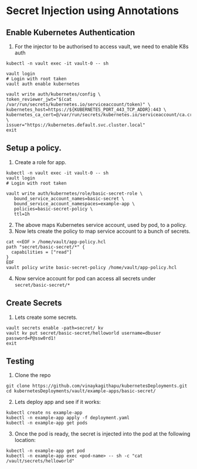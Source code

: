 # Secret Injection using Annotations

## Enable Kubernetes Authentication
1. For the injector to be authorised to access vault, we need to enable K8s auth
```shell
kubectl -n vault exec -it vault-0 -- sh 

vault login
# Login with root taken
vault auth enable kubernetes

vault write auth/kubernetes/config \
token_reviewer_jwt="$(cat /var/run/secrets/kubernetes.io/serviceaccount/token)" \
kubernetes_host=https://${KUBERNETES_PORT_443_TCP_ADDR}:443 \
kubernetes_ca_cert=@/var/run/secrets/kubernetes.io/serviceaccount/ca.crt \
issuer="https://kubernetes.default.svc.cluster.local"
exit
```
## Setup a policy.
1. Create a role for app.
```shell
kubectl -n vault exec -it vault-0 -- sh 
vault login
# Login with root taken

vault write auth/kubernetes/role/basic-secret-role \
   bound_service_account_names=basic-secret \
   bound_service_account_namespaces=example-app \
   policies=basic-secret-policy \
   ttl=1h
```
2. The above maps Kubernetes service account, used by pod, to a policy.
3. Now lets create the policy to map service account to a bunch of secrets.
```shell
cat <<EOF > /home/vault/app-policy.hcl
path "secret/basic-secret/*" {
  capabilities = ["read"]
}
EOF
vault policy write basic-secret-policy /home/vault/app-policy.hcl
```
4. Now service account for pod can access all secrets under `secret/basic-secret/*`

## Create Secrets
1. Lets create some secrets.
```shell
vault secrets enable -path=secret/ kv
vault kv put secret/basic-secret/helloworld username=dbuser password=P@ssw0rd1!
exit
```

## Testing
1. Clone the repo
```shell
git clone https://github.com/vinaykagithapu/kubernetesDeployments.git
cd kubernetesDeployments/vault/example-apps/basic-secret/
```
2. Lets deploy app and see if it works:
```shell
kubectl create ns example-app
kubectl -n example-app apply -f deployment.yaml
kubectl -n example-app get pods
```
3. Once the pod is ready, the secret is injected into the pod at the following location:
```shell
kubectl -n example-app get pod
kubectl -n example-app exec <pod-name> -- sh -c "cat /vault/secrets/helloworld"
```